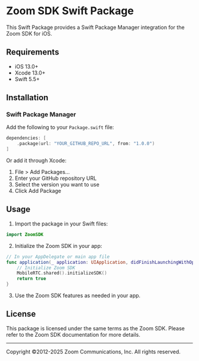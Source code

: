 # Zoom SDK Swift Package

This Swift Package provides a Swift Package Manager integration for the Zoom SDK for iOS.

## Requirements

- iOS 13.0+
- Xcode 13.0+
- Swift 5.5+

## Installation

### Swift Package Manager

Add the following to your `Package.swift` file:

```swift
dependencies: [
    .package(url: "YOUR_GITHUB_REPO_URL", from: "1.0.0")
]
```

Or add it through Xcode:
1. File > Add Packages...
2. Enter your GitHub repository URL
3. Select the version you want to use
4. Click Add Package

## Usage

1. Import the package in your Swift files:
```swift
import ZoomSDK
```

2. Initialize the Zoom SDK in your app:
```swift
// In your AppDelegate or main app file
func application(_ application: UIApplication, didFinishLaunchingWithOptions launchOptions: [UIApplication.LaunchOptionsKey: Any]?) -> Bool {
    // Initialize Zoom SDK
    MobileRTC.shared().initializeSDK()
    return true
}
```

3. Use the Zoom SDK features as needed in your app.

## License

This package is licensed under the same terms as the Zoom SDK. Please refer to the Zoom SDK documentation for more details.

---
Copyright ©2012-2025 Zoom Communications, Inc. All rights reserved.
